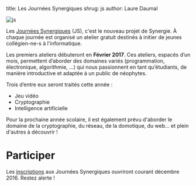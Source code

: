 title: Les Journées Synergiques
shrug: js
author: Laure Daumal

![js]({filename}/images/JS.png)

Les [Journées Synergiques](/js) (JS), c'est le nouveau projet de Synergie.
À chaque journée est organisé un atelier gratuit destinés à initier de jeunes
collégien-ne-s à l'informatique. 
 
Les premiers ateliers débuteront en **Février 2017**. Ces ateliers, espacés
d’un mois, permettent d’aborder des domaines variés (programmation,
électronique, algorithmie, ...) qui nous passionnent en tant qu’étudiants,
de manière introductive et adaptée à un public de néophytes.

Trois d’entre eux seront traités cette année :

* Jeu vidéo
* Cryptographie
* Intelligence artificielle

Pour la prochaine année scolaire, il est également prévu d'aborder le domaine
de la cryptographie, du réseau, de la domotique, du web... et plein d'autres
à découvrir !

# Participer

Les [inscriptions](/js/inscription.html) aux Journées
Synergiques ouvriront courant décembre 2016. Restez alerte !
